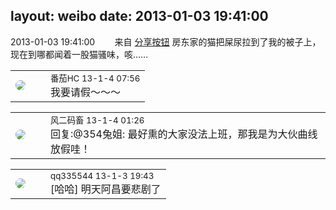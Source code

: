 layout: weibo
date: 2013-01-03 19:41:00
---
<meta name="referrer" content="no-referrer" />

2013-01-03 19:41:00  &nbsp;&nbsp;&nbsp;&nbsp;&nbsp;&nbsp; 来自 <a href="http://app.weibo.com/t/feed/cUcI1A" rel="nofollow">分享按钮</a>
房东家的猫把屎尿拉到了我的被子上，现在到哪都闻着一股猫骚味，咳…… ​​​

<table style="width: 100%;">
  <tr>
    <td style="width: 40px;"><img style="border-radius:50%" src="https://tva4.sinaimg.cn/crop.0.0.100.100.50/96fcf04ejw1elxrupa39mj202s02s743.jpg?KID=imgbed,tva&Expires=1624464477&ssig=9iOLGBpYrt"></td>
    <td colspan="2"><small>番茄HC 13-1-4 07:56</small><br/>我要请假～～～</td>
  </tr>
</table>

<table style="width: 100%;">
  <tr>
    <td style="width: 40px;"><img style="border-radius:50%" src="https://tva3.sinaimg.cn/crop.0.0.639.639.50/6d2a6003jw8f3idy69w2gj20hs0hrt9g.jpg?KID=imgbed,tva&Expires=1624464477&ssig=%2FOQl%2Bfv2Vn"></td>
    <td colspan="2"><small>风二码畜 13-1-4 01:26</small><br/>回复:@354兔姐: 最好熏的大家没法上班，那我是为大伙曲线放假哇！</td>
  </tr>
</table>

<table style="width: 100%;">
  <tr>
    <td style="width: 40px;"><img style="border-radius:50%" src="https://tva4.sinaimg.cn/crop.0.0.180.180.50/7d25944djw1e8qgp5bmzyj2050050aa8.jpg?KID=imgbed,tva&Expires=1624464477&ssig=%2FOTlLPwGjG"></td>
    <td colspan="2"><small>qq335544 13-1-3 19:43</small><br/>[哈哈] 明天阿昌要悲剧了</td>
  </tr>
</table>
